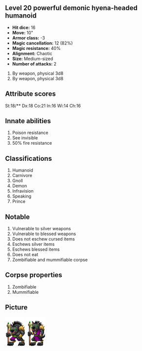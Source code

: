 ## Level 20 powerful demonic hyena-headed humanoid

- **Hit dice:** 16
- **Move:** 10"
- **Armor class:** -3
- **Magic cancellation:** 12 (82%)
- **Magic resistance:** 40%
- **Alignment:** Chaotic
- **Size:** Medium-sized
- **Number of attacks:** 2
1. By weapon, physical 3d8
2. By weapon, physical 3d8

## Attribute scores

St:18/** Dx:18 Co:21 In:16 Wi:14 Ch:16

## Innate abilities

1. Poison resistance
2. See invisible
3. 50% fire resistance

## Classifications

1. Humanoid
2. Carnivore
3. Gnoll
4. Demon
5. Infravision
6. Speaking
7. Prince

## Notable

1. Vulnerable to silver weapons
2. Vulnerable to blessed weapons
3. Does not eschew cursed items
4. Eschews silver items
5. Eschews blessed items
6. Does not eat
7. Zombifiable and mummifiable corpse

## Corpse properties

1. Zombifiable
2. Mummifiable

## Picture

![Flind lord](https://github.com/hyvanmielenpelit/GnollHackTileSet/blob/main/Monsters/flind_lord/flind_lord.png) ![Flind lady](https://github.com/hyvanmielenpelit/GnollHackTileSet/blob/main/Monsters/flind_lord/flind_lord_female.png)
